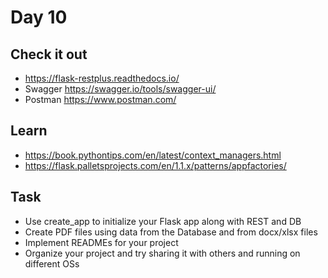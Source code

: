 # Day 10

## Check it out

  - https://flask-restplus.readthedocs.io/
  - Swagger https://swagger.io/tools/swagger-ui/
  - Postman https://www.postman.com/

## Learn

  - https://book.pythontips.com/en/latest/context_managers.html
  - https://flask.palletsprojects.com/en/1.1.x/patterns/appfactories/

## Task

  - Use create_app to initialize your Flask app along with REST and DB
  - Create PDF files using data from the Database and from docx/xlsx files
  - Implement READMEs for your project
  - Organize your project and try sharing it with others and running on different OSs